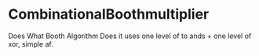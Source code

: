 # CombinationalBoothmultiplier
Does What Booth Algorithm Does
it uses one level of to ands + one level of xor, simple af.
